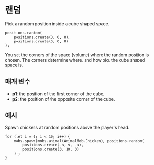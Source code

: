 # 랜덤

Pick a random position inside a cube shaped space.

```sig
positions.random(
    positions.create(0, 0, 0),
    positions.create(0, 0, 0)
);
```

You set the corners of the space (volume) where the random position is chosen. The corners determine where, and how big, the cube shaped space is.

## 매개 변수

* **p1**: the position of the first corner of the cube.
* **p2**: the position of the opposite corner of the cube.

## 예시

Spawn chickens at random positions above the player's head.

```blocks
for (let i = 0; i < 10; i++) {
    mobs.spawn(mobs.animal(AnimalMob.Chicken), positions.random(
        positions.create(-3, 5, -3),
        positions.create(3, 10, 3)
    ));
}
```